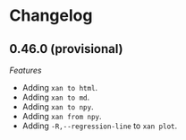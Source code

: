 # Changelog

## 0.46.0 (provisional)

*Features*

* Adding `xan to html`.
* Adding `xan to md`.
* Adding `xan to npy`.
* Adding `xan from npy`.
* Adding `-R,--regression-line` to `xan plot`.
